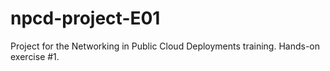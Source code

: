 # npcd-project-E01
Project for the Networking in Public Cloud Deployments training. Hands-on exercise #1.
